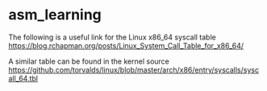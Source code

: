 # asm_learning

The following is a useful link for the Linux x86_64 syscall table
https://blog.rchapman.org/posts/Linux_System_Call_Table_for_x86_64/

A similar table can be found in the kernel source
https://github.com/torvalds/linux/blob/master/arch/x86/entry/syscalls/syscall_64.tbl
